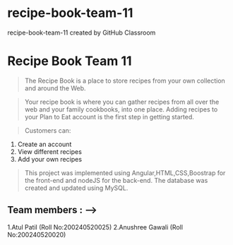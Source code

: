 # recipe-book-team-11
recipe-book-team-11 created by GitHub Classroom

# Recipe Book Team 11



> The Recipe Book is a place to store recipes from your own collection and around the Web.

>Your recipe book is where you can gather recipes from all over the web and your family cookbooks, into one place. Adding recipes to your Plan to Eat account is the first step in getting started. 


> Customers can:

1. Create an account
2. View different recipes
3. Add your own recipes


> This project was implemented using Angular,HTML,CSS,Boostrap for the front-end and nodeJS for the back-end. The database was created and updated using MySQL.


## Team members : -->


1.Atul Patil (Roll No:200240520025)
2.Anushree Gawali (Roll No:200240520020)
